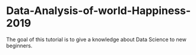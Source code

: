 # Data-Analysis-of-world-Happiness-2019
The goal of this tutorial is to give a knowledge about Data Science to new beginners.

